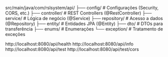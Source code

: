 src/main/java/com/rslsystem/api/
├── config/ # Configurações (Security, CORS, etc.)
├── controller/ # REST Controllers (@RestController)
├── service/ # Lógica de negócio (@Service)
├── repository/ # Acesso a dados (@Repository)
├── entity/ # Entidades JPA (@Entity)
├── dto/ # DTOs para transferência
├── enums/ # Enumerações
└── exception/ # Tratamento de exceções

http://localhost:8080/api/health
http://localhost:8080/api/info
http://localhost:8080/api/test
http://localhost:8080/api/test/cors
